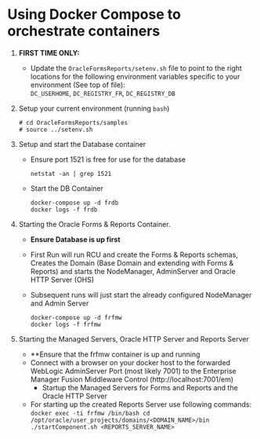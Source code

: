 # Using Docker Compose to orchestrate containers

1. **FIRST TIME ONLY:**
   - Update the `OracleFormsReports/setenv.sh` file to point
     to the right locations for the following environment variables
     specific to your environment (See top of file):    
     `DC_USERHOME`, `DC_REGISTRY_FR`, `DC_REGISTRY_DB`    

2. Setup your current environment (running `bash`)

       # cd OracleFormsReports/samples
       # source ../setenv.sh

3. Setup and start the Database container
   - Ensure port 1521 is free for use for the database

         netstat -an | grep 1521
   - Start the DB Container

         docker-compose up -d frdb
         docker logs -f frdb

4. Starting the Oracle Forms & Reports Container. 
    - **Ensure Database is up first**
    - First Run will run RCU and create the Forms & Reports schemas, 
      Creates the Domain (Base Domain and extending with Forms & Reports) and starts the 
      NodeManager, AdminServer and Oracle HTTP Server (OHS)
    - Subsequent runs will just start the already configured NodeManager and Admin Server

          docker-compose up -d frfmw
          docker logs -f frfmw
5. Starting the Managed Servers, Oracle HTTP Server and Reports Server
    - **Ensure that the frfmw container is up and running
    - Connect with a browser on your docker host to the forwarded WebLogic AdminServer Port (most likely 7001) to the Enterprise Manager Fusion Middleware Control (http://localhost:7001/em)
        - Startup the Managed Servers for Forms and Reports and the Oracle HTTP Server
    - For starting up the created Reports Server use following commands:
      `docker exec -ti frfmw /bin/bash
       cd /opt/oracle/user_projects/domains/<DOMAIN_NAME>/bin
       ./startComponent.sh <REPORTS_SERVER_NAME>`

